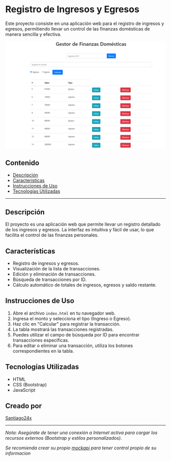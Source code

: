 # Registro de Ingresos y Egresos

Este proyecto consiste en una aplicación web para el registro de ingresos y egresos, permitiendo llevar un control de las finanzas domésticas de manera sencilla y efectiva.

![Interfaz](interfaz.png)


## Contenido

- [Descripción](#descripción)
- [Características](#características)
- [Instrucciones de Uso](#instrucciones-de-uso)
- [Tecnologías Utilizadas](#tecnologías-utilizadas)


---
## Descripción

El proyecto es una aplicación web que permite llevar un registro detallado de los ingresos y egresos. La interfaz es intuitiva y fácil de usar, lo que facilita el control de las finanzas personales.

## Características

- Registro de ingresos y egresos.
- Visualización de la lista de transacciones.
- Edición y eliminación de transacciones.
- Búsqueda de transacciones por ID.
- Cálculo automático de totales de ingresos, egresos y saldo restante.

## Instrucciones de Uso

1. Abre el archivo `index.html` en tu navegador web.
2. Ingresa el monto y selecciona el tipo (Ingreso o Egreso).
3. Haz clic en "Calcular" para registrar la transacción.
4. La tabla mostrará las transacciones registradas.
5. Puedes utilizar el campo de búsqueda por ID para encontrar transacciones específicas.
6. Para editar o eliminar una transacción, utiliza los botones correspondientes en la tabla.

## Tecnologías Utilizadas

- HTML
- CSS (Bootstrap)
- JavaScript

## Creado por 
[Santiago24x](https://github.com/Santiago24x)


--- 

*Nota: Asegúrate de tener una conexión a Internet activa para cargar los recursos externos (Bootstrap y estilos personalizados).*

*Se recomienda crear su propio [mockapi](https://mockapi.io/) para tener control propio de su informacion*